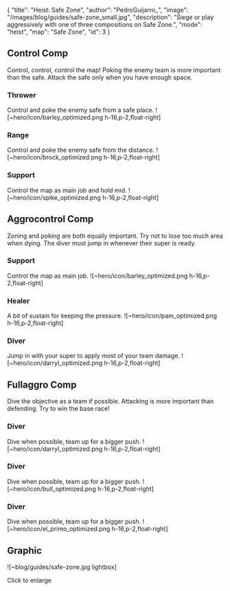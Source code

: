{ "title": "Heist: Safe Zone", "author": "PedroGuijarro_", "image": "/images/blog/guides/safe-zone_small.jpg", "description": "Siege or play aggressively with one of three compositions on Safe Zone.", "mode": "heist", "map": "Safe Zone", "id": 3 }

Control Comp
---

Control, control, control the map! Poking the enemy team is more important than the safe. Attack the safe only when you have enough space.

### Thrower

Control and poke the enemy safe from a safe place. ![~hero/icon/barley_optimized.png h-16,p-2,float-right]

### Range

Control and poke the enemy safe from the distance. ![~hero/icon/brock_optimized.png h-16,p-2,float-right]

### Support

Control the map as main job and hold mid. ![~hero/icon/spike_optimized.png h-16,p-2,float-right]

Aggrocontrol Comp
---

Zoning and poking are both equally important. Try not to lose too much area when dying. The diver must jump in whenever their super is ready.

### Support

Control the map as main job. ![~hero/icon/barley_optimized.png h-16,p-2,float-right]

### Healer

A bit of sustain for keeping the pressure. ![~hero/icon/pam_optimized.png h-16,p-2,float-right]

### Diver

Jump in with your super to apply most of your team damage. ![~hero/icon/darryl_optimized.png h-16,p-2,float-right]

Fullaggro Comp
---

Dive the objective as a team if possible. Attacking is more important than defending. Try to win the base race!

### Diver

Dive when possible, team up for a bigger push. ![~hero/icon/darryl_optimized.png h-16,p-2,float-right]

### Diver

Dive when possible, team up for a bigger push. ![~hero/icon/bull_optimized.png h-16,p-2,float-right]

### Diver

Dive when possible, team up for a bigger push. ![~hero/icon/el_primo_optimized.png h-16,p-2,float-right]

Graphic
---

![~blog/guides/safe-zone.jpg lightbox]

Click to enlarge
